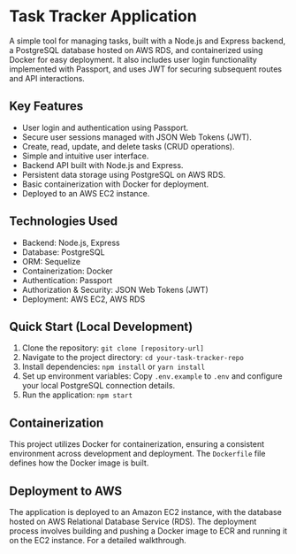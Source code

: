 # Task Tracker Application

A simple tool for managing tasks, built with a Node.js and Express backend, a PostgreSQL database hosted on AWS RDS, and containerized using Docker for easy deployment. It also includes user login functionality implemented with Passport, and uses JWT for securing subsequent routes and API interactions.

## Key Features

* User login and authentication using Passport.
* Secure user sessions managed with JSON Web Tokens (JWT).
* Create, read, update, and delete tasks (CRUD operations).
* Simple and intuitive user interface.
* Backend API built with Node.js and Express.
* Persistent data storage using PostgreSQL on AWS RDS.
* Basic containerization with Docker for deployment.
* Deployed to an AWS EC2 instance.

## Technologies Used

* Backend: Node.js, Express
* Database: PostgreSQL
* ORM: Sequelize
* Containerization: Docker
* Authentication: Passport
* Authorization & Security: JSON Web Tokens (JWT)
* Deployment: AWS EC2, AWS RDS

## Quick Start (Local Development)

1.  Clone the repository: `git clone [repository-url]`
2.  Navigate to the project directory: `cd your-task-tracker-repo`
3.  Install dependencies: `npm install` or `yarn install`
4.  Set up environment variables: Copy `.env.example` to `.env` and configure your local PostgreSQL connection details.
5.  Run the application: `npm start` 

## Containerization

This project utilizes Docker for containerization, ensuring a consistent environment across development and deployment. The `Dockerfile` file defines how the Docker image is built. 

## Deployment to AWS

The application is deployed to an Amazon EC2 instance, with the database hosted on AWS Relational Database Service (RDS). The deployment process involves building and pushing a Docker image to ECR and running it on the EC2 instance. For a detailed walkthrough.

